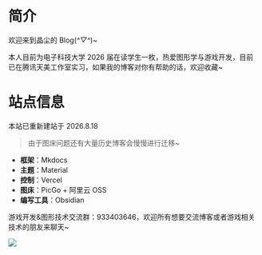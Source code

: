 # 简介
欢迎来到晶尘的 Blog(*^▽^*)~

本人目前为电子科技大学 2026 届在读学生一枚，热爱图形学与游戏开发，目前已在腾讯天美工作室实习，如果我的博客对你有帮助的话，欢迎收藏~

# 站点信息

本站已重新建站于 2026.8.18
> 由于图床问题还有大量历史博客会慢慢进行迁移~

- **框架**：Mkdocs
- **主题**：Material
- **控制**：Vercel
- **图床**：PicGo + 阿里云 OSS
- **编写工具**：Obsidian

游戏开发&图形技术交流群：933403646，欢迎所有想要交流博客或者游戏相关技术的朋友来聊天~

![](https://crydustblog.oss-cn-chengdu.aliyuncs.com/Pasted%20image%2020240818024342.png)
